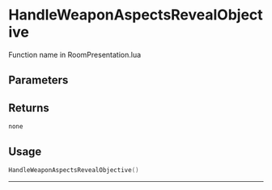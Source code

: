 # HandleWeaponAspectsRevealObjective

Function name in RoomPresentation.lua

## Parameters

## Returns

`none`

## Usage

```lua
HandleWeaponAspectsRevealObjective()
```

---

